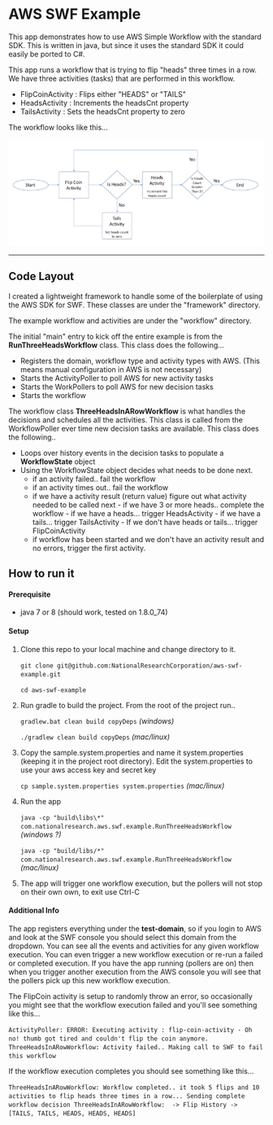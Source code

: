 # AWS SWF Example

This app demonstrates how to use AWS Simple Workflow with the standard SDK.  This is written in java, but since it uses the standard SDK it could easily be ported to C#. 

This app runs a workflow that is trying to flip "heads" three times in a row.  We have three activities (tasks) that are performed in this workflow.

 -  FlipCoinActivity : Flips either "HEADS" or "TAILS"
 -  HeadsActivity : Increments the headsCnt property
 -  TailsActivity : Sets the headsCnt property to zero


The workflow looks like this...

![Workflow Image](flip-coin-workflow.png?raw=true)


--------

## Code Layout

I created a lightweight framework to handle some of the boilerplate of using the AWS SDK for SWF.  These classes are under the "framework" directory.

The example workflow and activities are under the "workflow" directory.

The initial "main" entry to kick off the entire example is from the **RunThreeHeadsWorkflow** class.  This class does the following...

 -  Registers the domain, workflow type and activity types with AWS. (This means manual configuration in AWS is not necessary)
 -  Starts the ActivityPoller to poll AWS for new activity tasks
 -  Starts the WorkPollers to poll AWS for new decision tasks
 -  Starts the workflow

The workflow class **ThreeHeadsInARowWorkflow** is what handles the decisions and schedules all the activities.  This class is called from the WorkflowPoller ever time new decision tasks are available.  This class does the following..

 - Loops over history events in the decision tasks to populate a **WorkflowState** object
 - Using the WorkflowState object decides what needs to be done next.
     - if an activity failed.. fail the workflow
     - if an activity times out.. fail the workflow
     - if we have a activity result (return value) figure out what activity needed to be called next
           - if we have 3 or more heads.. complete the workflow
           - if we have a heads... trigger HeadsActivity
           - if we have a tails... trigger TailsActivity
           - If we don't have heads or tails... trigger FlipCoinActivity
     - if workflow has been started and we don't have an activity result and no errors, trigger the first activity.  


## How to run it

#### Prerequisite
 - java 7 or 8 (should work, tested on 1.8.0_74)

#### Setup
 1. Clone this repo to your local machine and change directory to it.
 
    ``git clone git@github.com:NationalResearchCorporation/aws-swf-example.git``
    
    ``cd aws-swf-example``


 2. Run gradle to build the project. From the root of the project run..
 
    ``gradlew.bat clean build copyDeps``  *(windows)*
    
    ``./gradlew clean build copyDeps``  *(mac/linux)*
    

 3. Copy the sample.system.properties and name it system.properties (keeping it in the project root directory). Edit the system.properties to use your aws access key and secret key
 
     ``cp sample.system.properties system.properties``  *(mac/linux)*
     
 
 4. Run the app  
 
    ``java -cp "build\libs\*" com.nationalresearch.aws.swf.example.RunThreeHeadsWorkflow`` *(windows ?)*
    
    ``java -cp "build/libs/*" com.nationalresearch.aws.swf.example.RunThreeHeadsWorkflow`` *(mac/linux)*


 5. The app will trigger one workflow execution, but the pollers will not stop on their own own, to exit use Ctrl-C
 
 
 #### Additional Info
 
The app registers everything under the **test-domain**, so if you login to AWS and look at the SWF console you should select this domain from the dropdown. You can see all the events and activities for any given workflow execution.  You can even trigger a new workflow execution or re-run a failed or completed execution. If you have the app running (pollers are on) then when you trigger another execution from the AWS console you will see that the pollers pick up this new workflow execution.

The FlipCoin activity is setup to randomly throw an error, so occasionally you might see that the workflow execution failed and you'll see something like this...

``
ActivityPoller: ERROR: Executing activity : flip-coin-activity - Oh no! thumb got tired and couldn't flip the coin anymore.
ThreeHeadsInARowWorkflow: Activity failed.. Making call to SWF to fail this workflow
``


If the workflow execution completes you should see something like this...

``
ThreeHeadsInARowWorkflow: Workflow completed.. it took 5 flips and 10 activities to flip heads three times in a row... Sending complete workflow decision
ThreeHeadsInARowWorkflow:  -> Flip History -> [TAILS, TAILS, HEADS, HEADS, HEADS]
``
 
